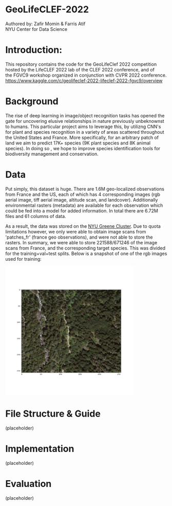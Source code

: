 # GeoLifeCLEF-2022
Authored by: Zafir Momin & Farris Atif  
NYU Center for Data Science

# Introduction:

This repository contains the code for the GeoLifeClef 2022 competition hosted by the LifeCLEF 2022 lab of the CLEF 2022 conference, and of the FGVC9 workshop organized in conjunction with CVPR 2022 conference.
https://www.kaggle.com/c/geolifeclef-2022-lifeclef-2022-fgvc9/overview

# Background

The rise of deep learning in image/object recognition tasks has opened the gate for uncovering elusive relationships in nature previously unbeknownst to humans. This particular project aims to leverage this, by utilizng CNN's for plant and species recognition in a variety of areas scattered throughout the United States and France. More specifically, for an arbitrary patch of land we aim to predict 17K+ species (9K plant species and 8K animal species). In doing so , we hope to improve species identification tools for biodiversity management and conservation.

# Data

Put simply, this dataset is huge. There are 1.6M geo-localized observations from France and the US, each of which has 4 corresponding images (rgb aerial image, tiff aerial image, altitude scan, and landcover). Additionally environmental rasters (metadata) are available for each observation which could be fed into a model for added information. In total there are 6.72M files and 61 columns of data.

As a result, the data was stored on the [NYU Greene Cluster](https://sites.google.com/nyu.edu/nyu-hpc/home?authuser=0). Due to quota limitations however, we only were able to obtain image scans from 'patches_fr' (france geo observations), and were not able to store the rasters. In summary, we were able to store 221588/671246 of the image scans from France, and the corresponding target species. This was divided for the training+val+test splits. Below is a snapshot of one of the rgb images used for training:


<img src="https://github.com/farris/GeoLifeCLEF-2022/blob/master/test.png" width="400" height="400">

# File Structure & Guide

(placeholder)

# Implementation

(placeholder)

# Evaluation

(placeholder)


